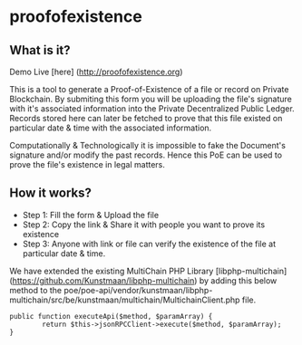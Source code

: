 # proofofexistence

## What is it?
Demo Live [here] (http://proofofexistence.org)

This is a tool to generate a Proof-of-Existence of a file or record on Private Blockchain. By submiting this form you will be uploading the file's signature with it's associated information into the Private Decentralized Public Ledger. Records stored here can later be fetched to prove that this file existed on particular date & time with the associated information.

Computationally & Technologically it is impossible to fake the Document's signature and/or modify the past records. Hence this PoE can be used to prove the file's existence in legal matters.

## How it works?
* Step 1: Fill the form & Upload the file
* Step 2: Copy the link & Share it with people you want to prove its existence
* Step 3: Anyone with link or file can verify the existence of the file at particular date & time.

We have extended the existing MultiChain PHP Library [libphp-multichain] (https://github.com/Kunstmaan/libphp-multichain) by adding this below method to the poe/poe-api/vendor/kunstmaan/libphp-multichain/src/be/kunstmaan/multichain/MultichainClient.php file.

	public function executeApi($method, $paramArray) {
        	return $this->jsonRPCClient->execute($method, $paramArray);
	}
    
    
